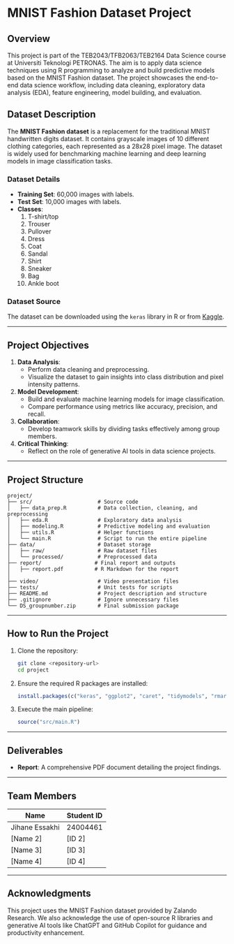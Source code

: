 
# **MNIST Fashion Dataset Project**

## **Overview**
This project is part of the TEB2043/TFB2063/TEB2164 Data Science course at Universiti Teknologi PETRONAS. The aim is to apply data science techniques using R programming to analyze and build predictive models based on the MNIST Fashion dataset. The project showcases the end-to-end data science workflow, including data cleaning, exploratory data analysis (EDA), feature engineering, model building, and evaluation.

## **Dataset Description**
The **MNIST Fashion dataset** is a replacement for the traditional MNIST handwritten digits dataset. It contains grayscale images of 10 different clothing categories, each represented as a 28x28 pixel image. The dataset is widely used for benchmarking machine learning and deep learning models in image classification tasks.

### **Dataset Details**
- **Training Set**: 60,000 images with labels.
- **Test Set**: 10,000 images with labels.
- **Classes**:
  1. T-shirt/top
  2. Trouser
  3. Pullover
  4. Dress
  5. Coat
  6. Sandal
  7. Shirt
  8. Sneaker
  9. Bag
  10. Ankle boot

### **Dataset Source**
The dataset can be downloaded using the `keras` library in R or from [Kaggle](https://www.kaggle.com/zalando-research/fashionmnist).

---

## **Project Objectives**
1. **Data Analysis**:
   - Perform data cleaning and preprocessing.
   - Visualize the dataset to gain insights into class distribution and pixel intensity patterns.
2. **Model Development**:
   - Build and evaluate machine learning models for image classification.
   - Compare performance using metrics like accuracy, precision, and recall.
3. **Collaboration**:
   - Develop teamwork skills by dividing tasks effectively among group members.
4. **Critical Thinking**:
   - Reflect on the role of generative AI tools in data science projects.

---

## **Project Structure**
```plaintext
project/
├── src/                     # Source code
│   ├── data_prep.R          # Data collection, cleaning, and preprocessing
│   ├── eda.R                # Exploratory data analysis
│   ├── modeling.R           # Predictive modeling and evaluation
│   ├── utils.R              # Helper functions
│   └── main.R               # Script to run the entire pipeline
├── data/                    # Dataset storage
│   ├── raw/                 # Raw dataset files
│   └── processed/           # Preprocessed data
├── report/                 # Final report and outputs
│   ├── report.pdf          # R Markdown for the report
│      
├── video/                   # Video presentation files
├── tests/                   # Unit tests for scripts
├── README.md                # Project description and structure
├── .gitignore               # Ignore unnecessary files
└── DS_groupnumber.zip       # Final submission package
```

---

## **How to Run the Project**
1. Clone the repository:
   ```bash
   git clone <repository-url>
   cd project
   ```
2. Ensure the required R packages are installed:
   ```R
   install.packages(c("keras", "ggplot2", "caret", "tidymodels", "rmarkdown"))
   ```
3. Execute the main pipeline:
   ```R
   source("src/main.R")
   ```


---

## **Deliverables**
- **Report**: A comprehensive PDF document detailing the project findings.


---

## **Team Members**
| Name             | Student ID  |
|------------------|-------------|
| Jihane Essakhi        | 24004461      |
| [Name 2]         | [ID 2]      |
| [Name 3]         | [ID 3]      |
| [Name 4]         | [ID 4]      |

---

## **Acknowledgments**
This project uses the MNIST Fashion dataset provided by Zalando Research. We also acknowledge the use of open-source R libraries and generative AI tools like ChatGPT and GitHub Copilot for guidance and productivity enhancement.

